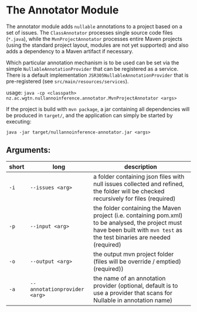 # The Annotator Module

The annotator module adds `nullable` annotations to a project based on a set of issues. The `ClassAnnotator` processes single source code files (`*.java`), 
while the `MvnProjectAnnotator` processes entire Maven projects (using the standard project layout, modules are not yet supported)
and also adds a dependency to a Maven artifact if necessary. 

Which particular annotation mechanism is to be used can be set via the simple `NullableAnnotationProvider` that can be registered as a service. 
There is a default implementation `JSR305NullableAnnotationProvider` that is pre-registered (see `src/main/resources/services`).

usage: `java -cp <classpath> nz.ac.wgtn.nullannoinference.annotator.MvnProjectAnnotator <args>`

If the project is build with `mvn package`, a jar containing all dependencies will be produced in `target/`, and the application can simply be started by executing:

`java -jar target/nullannoinference-annotator.jar <args>`

## Arguments:

| short | long                         | description                                                                                                                                                                   | 
|-------|------------------------------|-------------------------------------------------------------------------------------------------------------------------------------------------------------------------------|
| `-i`  | `--issues <arg>`             | a folder containing json files with null issues collected and refined, the folder will be checked recursively for files (required)                                            |
| `-p`  | `--input <arg>`              | the folder containing the Maven project (i.e. containing pom.xml) to be analysed, the project must have been built with `mvn test` as the test binaries are needed (required) |
| `-o`  | `--output <arg>`             | the output mvn project folder (files will be override / emptied) (required))                                                                                                  |
| `-a`  | `--annotationprovider <arg>` | the name of an annotation provider (optional, default is to use a provider that scans for Nullable in annotation name)                                                        |
